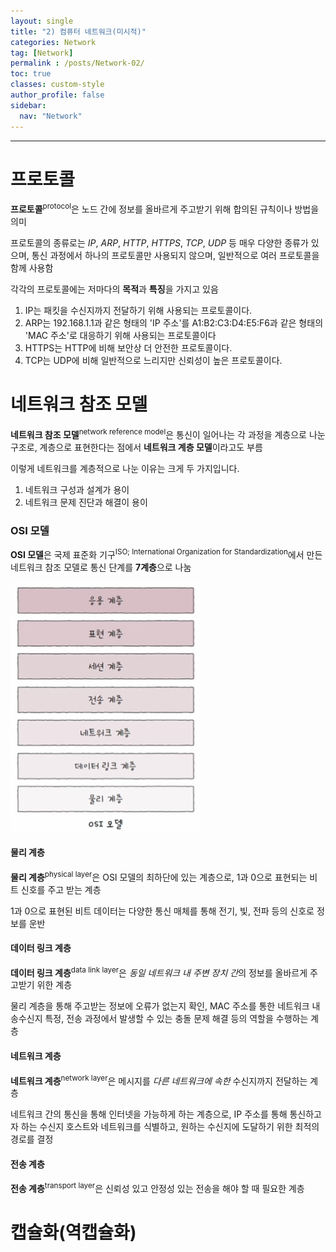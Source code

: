 ```yaml
---
layout: single
title: "2) 컴퓨터 네트워크(미시적)"
categories: Network
tag: [Network]
permalink : /posts/Network-02/
toc: true
classes: custom-style
author_profile: false
sidebar:
  nav: "Network"
---
```


<hr>

# 프로토콜

**프로토콜**<sup>protocol</sup>은 노드 간에 정보를 올바르게 주고받기 위해 합의된 규칙이나 방법을 의미

프로토콜의 종류로는 *IP*, *ARP*, *HTTP*, *HTTPS*, *TCP*, *UDP* 등 매우 다양한 종류가 있으며, 통신 과정에서 하나의 프로토콜만 사용되지 않으며, 일반적으로 여러 프로토콜을 함께 사용함

각각의 프로토콜에는 저마다의 **목적**과 **특징**을 가지고 있음

1. IP는 패킷을 수신지까지 전달하기 위해 사용되는 프로토콜이다.
2. ARP는 192.168.1.1과 같은 형태의 'IP 주소'를 A1:B2:C3:D4:E5:F6과 같은 형태의 'MAC 주소'로 대응하기 위해 사용되는 프로토콜이다
3. HTTPS는 HTTP에 비해 보안상 더 안전한 프로토콜이다.
4. TCP는 UDP에 비해 일반적으로 느리지만 신뢰성이 높은 프로토콜이다.

# 네트워크 참조 모델

**네트워크 참조 모델**<sup>network reference model</sup>은 통신이 일어나는 각 과정을 계층으로 나눈 구조로, 계층으로 표현한다는 점에서 **네트워크 계층 모델**이라고도 부름

이렇게 네트워크를 계층적으로 나눈 이유는 크게 두 가지입니다.

1. 네트워크 구성과 설계가 용이
2. 네트워크 문제 진단과 해결이 용이

### OSI 모델

**OSI 모델**은 국제 표준화 기구<sup>ISO; International Organization for Standardization</sup>에서 만든 네트워크 참조 모델로 통신 단계를 **7계층**으로 나눔

<p id="img_center">
  <img 
        src="../../assets/images/Network/2-01.png"
        alt="image"
        title="image"
  >
</p>

#### 물리 계층

**물리 계층**<sup>physical layer</sup>은 OSI 모델의 최하단에 있는 계층으로, 1과 0으로 표현되는 비트 신호를 주고 받는 계층

1과 0으로 표현된 비트 데이터는 다양한 통신 매체를 통해 전기, 빛, 전파 등의 신호로 정보를 운반

#### 데이터 링크 계층

**데이터 링크 계층**<sup>data link layer</sup>은 *동일 네트워크 내 주변 장치 간*의 정보를 올바르게 주고받기 위한 계층

물리 계층을 통해 주고받는 정보에 오류가 없는지 확인, MAC 주소를 통한 네트워크 내 송수신지 특정, 전송 과정에서 발생할 수 있는 충돌 문제 해결 등의 역할을 수행하는 계층

#### 네트워크 계층

**네트워크 계층**<sup>network layer</sup>은 메시지를 *다른 네트워크에 속한* 수신지까지 전달하는 계층

네트워크 간의 통신을 통해 인터넷을 가능하게 하는 계층으로, IP 주소를 통해 통신하고자 하는 수신지 호스트와 네트워크를 식별하고, 원하는 수신지에 도달하기 위한 최적의 경로를 결정

#### 전송 계층

**전송 계층**<sup>transport layer</sup>은 신뢰성 있고 안정성 있는 전송을 해야 할 때 필요한 계층


# 캡슐화(역캡슐화)

